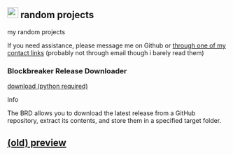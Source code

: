 <a href="https://theblockbreaker.github.io"><img src="https://theblockbreaker.github.io/assets/homebutton.gif" width="25" height="25"></a> random projects
------------
my random projects

If you need assistance, please message me on Github or [through one of my contact links](https://theblockbreaker.github.io/contact) (probably not through email though i barely read them)

<h3>Blockbreaker Release Downloader</h3>

[download (python required)](https://github.com/TheBlockbreaker/Blockbreaker-Release-Downloader)

Info

The BRD allows you to download the latest release from a GitHub repository, extract its contents, and store them in a specified target folder.

[(old) preview](https://raw.githubusercontent.com/TheBlockbreaker/Blockbreaker-Release-Downloader/main/hWY1hr7u2liGWM5M.mp4)
--------------------------
